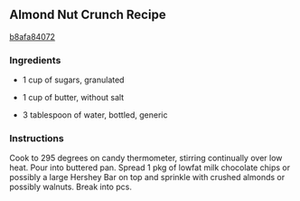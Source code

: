 ## Almond Nut Crunch Recipe

[b8afa84072](http://cookeatshare.com/recipes/almond-nut-crunch-63887)

### Ingredients

 - 1 cup of sugars, granulated

 - 1 cup of butter, without salt

 - 3 tablespoon of water, bottled, generic

### Instructions

Cook to 295 degrees on candy thermometer, stirring continually over low heat. Pour into buttered pan. Spread 1 pkg of lowfat milk chocolate chips or possibly a large Hershey Bar on top and sprinkle with crushed almonds or possibly walnuts. Break into pcs.